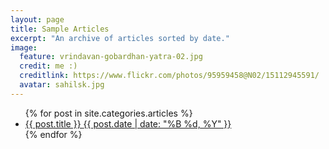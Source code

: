 ```yaml
---
layout: page
title: Sample Articles
excerpt: "An archive of articles sorted by date."
image:
  feature: vrindavan-gobardhan-yatra-02.jpg
  credit: me :)
  creditlink: https://www.flickr.com/photos/95959458@N02/15112945591/
  avatar: sahilsk.jpg
---
```


<ul class="post-list">
{% for post in site.categories.articles %}
  <li><article><a href="{{ site.url }}{{ post.url }}">{{ post.title }} <span class="entry-date"><time datetime="{{ post.date | date_to_xmlschema }}">{{ post.date | date: "%B %d, %Y" }}</time></span></a></article></li>
{% endfor %}
</ul>
